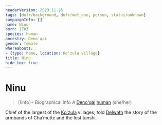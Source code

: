 ```yaml
---
headerVersion: 2023.11.25
tags: [dufr/background, dufr/met_one, person, status/unknown]
campaignInfo: []
name: Ninu
born: 1703
species: human
ancestry: Deno'qai
gender: female
whereabouts:
- {type: home, location: Ko'zula village}
title: Ninu
hide_toc: true
---
```

# Ninu
>[!info]+ Biographical Info
> A [Deno'qai](<../../groups/deno-qai/deno-qai.md>) [human](<../../species/humans/humans.md>) (she/her)
> 
>> 

Chief of the largest of the [Ko'zula](<../../groups/deno-qai/northern-tribes/ko-zula.md>) villages; told [Delwath](<../pcs/dunmar-fellowship/delwath.md>) the story of the armbands of Cha’mutte and the lost tanshi.
